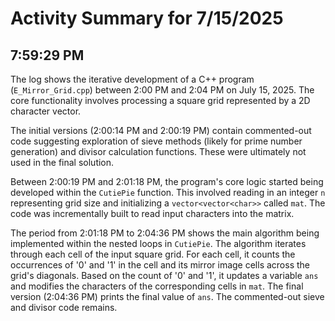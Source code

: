 # Activity Summary for 7/15/2025

## 7:59:29 PM
The log shows the iterative development of a C++ program (`E_Mirror_Grid.cpp`) between 2:00 PM and 2:04 PM on July 15, 2025.  The core functionality involves processing a square grid represented by a 2D character vector.

The initial versions (2:00:14 PM and 2:00:19 PM) contain commented-out code suggesting exploration of sieve methods (likely for prime number generation) and divisor calculation functions.  These were ultimately not used in the final solution.

Between 2:00:19 PM and 2:01:18 PM, the program's core logic started being developed within the `CutiePie` function.  This involved reading in an integer `n` representing grid size and initializing a `vector<vector<char>>` called `mat`.  The code was incrementally built to read input characters into the matrix.

The period from 2:01:18 PM to 2:04:36 PM shows the main algorithm being implemented within the nested loops in `CutiePie`. The algorithm iterates through each cell of the input square grid. For each cell, it counts the occurrences of '0' and '1' in the cell and its mirror image cells across the grid's diagonals. Based on the count of '0' and '1', it updates a variable `ans` and modifies the characters of the corresponding cells in `mat`.  The final version (2:04:36 PM) prints the final value of `ans`.  The commented-out sieve and divisor code remains.
